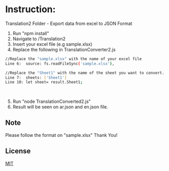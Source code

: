 # Instruction:

Translation2 Folder - Export data from excel to JSON Format
  1. Run "npm install"
  2. Navigate to /Translation2
  3. Insert your excel file (e.g sample.xlsx)
  4. Replace the following in TranslationConverter2.js

```bash
//Replace the "sample.xlsx" with the name of your excel file
Line 6:  source: fs.readFileSync('sample.xlsx'), 

//Replace the "Sheet1" with the name of the sheet you want to convert.  
Line 7:  sheets: ['Sheet1']
Line 10: let sheet= result.Sheet1;
  
  
```


5. Run "node TranslationConverted2.js"
6. Result will be seen on ar.json and en.json file.


## Note
Please follow the format on "sample.xlsx"
Thank You!

## License
[MIT](https://choosealicense.com/licenses/mit/)
